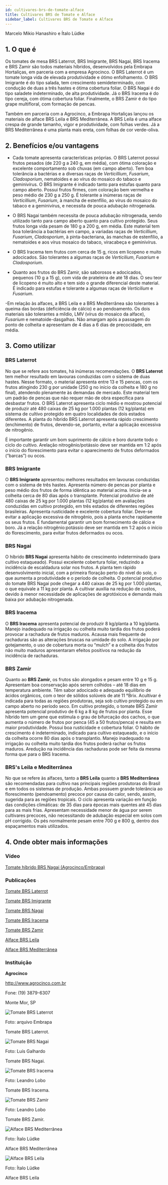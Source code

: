 ```yaml
---
id: cultivares-brs-de-tomate-alface
title: Cultivares BRS de Tomate e Alface
sidebar_label: Cultivares BRS de Tomate e Alface
---
```


<div className="center-textArticle">Marcelo Mikio Hanashiro e Ítalo Lüdke</div>

## **1. O que é**

Os tomates de mesa BRS Laterrot, BRS Imigrante, BRS Nagai,
BRS Iracema e BRS Zamir são todos materiais híbridos,
desenvolvidos pela Embrapa Hortaliças, em parceria com a
empresa Agrocinco. O BRS Laterrot é um tomate longa vida de
elevada produtividade e ótimo enfolhamento. O BRS Imigrante é
do tipo salada, tem crescimento semideterminado, com
condução de duas a três hastes e ótima cobertura foliar. O BRS
Nagai é do tipo saladete indeterminado, de alta produtividade. Já
o BRS Iracema é do tipo cereja, com ótima cobertura foliar.
Finalmente, o BRS Zamir é do tipo grape multifloral, com
formação de pencas.

Também em parceria com a Agrocinco, a Embrapa Hortaliças
lançou os materiais de alface BRS Leila e BRS Mediterrânea. A
BRS Leila é uma alface crespa de grande tamanho, vigor e
produtividade, com folhas verdes. Já a BRS Mediterrânea é uma
planta mais ereta, com folhas de cor verde-oliva.

## **2. Benefícios e/ou vantagens**

- Cada tomate apresenta características próprias. O BRS
  Laterrot possui frutos pesados (de 220 g a 240 g, em média),
  com ótima coloração e excelente comportamento sob chuvas
  (em campo aberto). Tem boa tolerância a bactérias e a diversas
  raças de _Verticillium_, _Fusarium_, _Cladosporium_, nematoides e
  ao vírus do mosaico do tabaco e geminivírus. O BRS Imigrante
  é indicado tanto para estufas quanto para campo aberto.
  Possui frutos firmes, com coloração bem vermelha e peso
  médio de 230 g a 250 g. É tolerante a inúmeras raças de
  _Verticillium_, _Fusarium_, à mancha de estenfílio, ao vírus do
  mosaico do tabaco e a geminivírus, e necessita de pouca
  adubação nitrogenada.

- O BRS Nagai também necessita de pouca adubação
  nitrogenada, sendo utilizado tanto para campo aberto quanto
  para cultivo protegido. Seus frutos longa vida pesam de 180 g
  a 200 g, em média. Este material tem boa tolerância a
  bactérias em campo, a variadas raças de _Verticillium_,
  _Fusarium_, _Cladosporium_, à pinta-bacteriana, às manchas de
  estenfílio, a nematoides e aos vírus mosaico do tabaco, viracabeça e geminivírus.

- O BRS Iracema tem frutos com cerca de 15 g, ricos em
  licopeno e muito adocicados. São tolerantes a algumas raças
  de _Verticilium_, _Fusarium_ e _Cladosporium_.

- Quanto aos frutos do BRS Zamir, são saborosos e
  adocicados, pequenos (10 g a 15 g), com vida de prateleira de
  até 18 dias. O seu teor de licopeno é muito alto e tem sido o
  grande diferencial deste material. É indicado para estufas e
  tolerante a algumas raças de _Verticilium_ e _Fusarium_.

-Em relação às alfaces, a BRS Leila e a BRS Mediterrânea são
tolerantes à queima das bordas (deficiência de cálcio) e ao
pendoamento. Os dois materiais são tolerantes a míldio, LMV
(vírus do mosaico da alface), _Fusarium_ e nematoide-dasgalhas. Não amargam após a passagem do ponto de colheita
e apresentam de 4 dias a 6 dias de precocidade, em média.

## **3. Como utilizar**

### BRS Laterrot

No que se refere aos tomates, há inúmeras recomendações. O
**BRS Laterrot** tem melhor resultado em lavouras conduzidas
com o sistema de duas hastes. Nesse formato, o material
apresenta entre 13 e 15 pencas, com os frutos atingindo 230 g
por unidade (250 g no início da colheita e 180 g no final),
atendendo plenamente às demandas de mercado. Este material
tem um padrão de pencas que não requer mão de obra específica
para desbastar frutos. O BRS Laterrot apresenta ciclo médio e
mostrou potencial de produzir até 480 caixas de 25 kg por 1.000
plantas (12 kg/planta) em sistema de cultivo protegido em quatro
localidades de dois estados diferentes. A planta do híbrido BRS
Laterrot apresenta rápido crescimento (enchimento) de frutos,
devendo-se, portanto, evitar a aplicação excessiva de nitrogênio.

É importante garantir um bom suprimento de cálcio e boro
durante todo o ciclo do cultivo. Arelação nitrogênio/potássio deve
ser mantida em 1:2 após o início do florescimento para evitar o
aparecimento de frutos deformados (“barcas”) ou ocos.

### BRS Imigrante

O **BRS Imigrante** apresentou melhores resultados em lavouras
conduzidas com o sistema de três hastes. Apresenta número de
pencas por planta e peso médio dos frutos de forma idêntica ao
material acima. Inicia-se a colheita cerca de 80 dias após o
transplante. Potencial produtivo de até 480 caixas de 25 kg por
1.000 plantas (12 kg/planta) em avaliações conduzidas em
cultivo protegido, em três estados de diferentes regiões
brasileiras. Apresenta rusticidade e excelente cobertura foliar.
Deve-se evitar a aplicação excessiva de nitrogênio, pois a planta
enche rapidamente os seus frutos. É fundamental garantir um
bom fornecimento de cálcio e boro. Já a relação
nitrogênio:potássio deve ser mantida em 1:2 após o início do
florescimento, para evitar frutos deformados ou ocos.

### BRS Nagai

O híbrido **BRS Nagai** apresenta hábito de crescimento
indeterminado (para cultivo estaqueado). Possui excelente
cobertura foliar, reduzindo a incidência de escaldadura solar nos
frutos. A planta tem rápido desenvolvimento inicial, com a
primeira floração perto do nível do solo, o que aumenta a
produtividade e o período de colheita. O potencial produtivo do
tomate BRS Nagai pode chegar a 440 caixas de 25 kg por 1.000
plantas, o que equivale a 11 kg por planta. A cultivar auxilia na
redução de custos, devido à menor necessidade de aplicações
de agrotóxicos e demanda mais baixa por adubação
nitrogenada.

### BRS Iracema

O **BRS Iracema** apresenta potencial de produzir 8 kg/planta a
10 kg/planta. Manejo inadequado na irrigação ou colheita muito
tardia dos frutos poderá provocar a rachadura de frutos maduros.
Acausa mais frequente de rachaduras são as alterações bruscas
na umidade do solo. A irrigação por gotejamento, o uso de
cobertura morta ou “mulch” e a colheita dos frutos não muito
maduros apresentaram efeitos positivos na redução da
incidência de rachaduras.

### BRS Zamir

Quanto ao **BRS Zamir**, os frutos são alongados e pesam entre
10 g e 15 g. Apresentam boa conservação após serem colhidos –
até 18 dias em temperatura ambiente. Têm sabor adocicado e
adequado equilíbrio de ácidos orgânicos, com o teor de sólidos
solúveis de até 11 °Brix. Acultivar é indicada para todas as regiões
produtoras, seja sob cultivo protegido ou em campo aberto no
período seco. Em cultivo protegido, o tomate BRS Zamir
apresenta potencial produtivo de 6 kg a 8 kg de frutos por planta.
Esse híbrido tem um gene que estimula o grau de bifurcação dos
cachos, o que aumenta o número de frutos por penca (45 a 50
frutos/penca) e resulta em maior produtividade. Possui boa
rusticidade e cobertura foliar. O hábito de crescimento é
indeterminado, indicado para cultivo estaqueado, e o início da
colheita ocorre 80 dias após o transplantio. Manejo inadequado na
irrigação ou colheita muito tardia dos frutos poderá rachar os
frutos maduros. Aredução na incidência das rachaduras pode ser
feita da mesma forma que para o BRS Iracema.

### BRS's Leila e Mediterrânea

No que se refere às alfaces, tanto a **BRS Leila** quanto a **BRS
Mediterrânea** são recomendadas para cultivo nas principais
regiões produtoras do Brasil e em todos os sistemas de produção.
Ambas possuem grande tolerância ao florescimento
(pendoamento) precoce por causa do calor, sendo, assim,
sugerida para as regiões tropicais. O ciclo apresenta variação em
função das condições climáticas: de 35 dias para épocas mais
quentes até 45 dias para as mais frias. Apresentam necessidade
menor de água por serem cultivares precoces, não necessitando
de adubação especial em solos com pH corrigido. Os pés
normalmente pesam entre 700 g e 800 g, dentro dos
espaçamentos mais utilizados.

## **4. Onde obter mais informações**

### Vídeo

[Tomate híbrido BRS Nagai (Agrocinco/Embrapa)](https://bit.ly/2R9VyiE)

### Publicações

[Tomate BRS Laterrot](https://bit.ly/35U5P8e)

[Tomate BRS Imigrante](https://bit.ly/35Sqauz)

[Tomate BRS Nagai](https://bit.ly/3abrNa8)

[Tomate BRS Iracema](https://bit.ly/35TU1Tt)

[Tomate BRS Zamir](https://bit.ly/3a2A93E)

[Alface BRS Leila](https://bit.ly/2TnBbS4)

[Alface BRS Mediterrânea](https://bit.ly/2NpHCAc)

### Instituição

**Agrocinco**

http://www.agrocinco.com.br

Fone: (19) 3879-6307

Monte Mor, SP

![Tomate BRS Laterrot](./img/docs/29_cultivares_tomate/FOTO_01.jpg)

Foto: arquivo Embrapa

<div className="center-textImage">
Tomate BRS Laterrot.
</div>

![Tomate BRS Nagai](./img/docs/29_cultivares_tomate/FOTO_02.jpg)

Foto: Luís Galhardo

<div className="center-textImage">
Tomate BRS Nagai.
</div>

![Tomate BRS Iracema](./img/docs/29_cultivares_tomate/FOTO_03.jpg)

Foto: Leandro Lobo

<div className="center-textImage">
Tomate BRS Iracema.
</div>

<div className="image-Box">

![Tomate BRS Zamir](./img/docs/29_cultivares_tomate/FOTO_04.jpg)

Foto: Leandro Lobo

</div>

<div className="center-textImage">
Tomate BRS Zamir.
</div>

![Alface BRS Mediterrânea](./img/docs/29_cultivares_tomate/FOTO_05.jpg)

Foto: Ítalo Lüdke

<div className="center-textImage">
Alface BRS Mediterrânea
</div>

![Alface BRS Leila](./img/docs/29_cultivares_tomate/FOTO_06.jpg)

Foto: Ítalo Lüdke

<div className="center-textImage">
Alface BRS Leila
</div>
